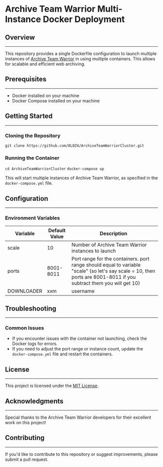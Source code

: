# Archive Team Warrior Multi-Instance Docker Deployment

## Overview
----------
This repository provides a single Dockerfile configuration to launch multiple instances of [Archive Team Warrior](https://github.com/internetarchive/heritrix3/wiki) in using multiple containers. This allows for scalable and efficient web archiving.

## Prerequisites
--------------
* Docker installed on your machine
* Docker Compose installed on your machine

## Getting Started
-------------------
### Cloning the Repository
```git clone https://github.com/OLOZ4/ArchiveTeamWarriorCluster.git```


### Running the Container
```cd ArchiveTeamWarriorCluster```
```docker-compose up```

This will start multiple instances of Archive Team Warrior, as specified in the `docker-compose.yml` file.

## Configuration
--------------
### Environment Variables
| Variable   | Default Value  | Description  |
|----------|--------------|-------------|
| scale  | 10            | Number of Archive Team Warrior instances to launch  |
| ports    | 8001-8011  | Port range for the containers. port range should equal to variable "scale" (so let's say scale = 10, then ports are 8001-8011 if you subtract them you will get 10)|
| DOWNLOADER  | xxm | username  |


## Troubleshooting
-------------------
### Common Issues

* If you encounter issues with the container not launching, check the Docker logs for errors.
* If you need to adjust the port range or instance count, update the `docker-compose.yml` file and restart the containers.

## License
---------
This project is licensed under the [MIT License](https://opensource.org/licenses/MIT).

## Acknowledgments
----------------
Special thanks to the Archive Team Warrior developers for their excellent work on this project!

## Contributing
--------------
If you'd like to contribute to this repository or suggest improvements, please submit a pull request.
